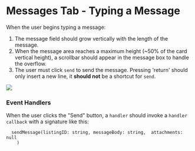 # Messages Tab - Typing a Message

When the user begins typing a message:
1. The message field should grow vertically with the length of the message.
2. When the message area reaches a maximum height (~50% of the card vertical height), a scrollbar should appear in the message box to handle the overflow.
3. The user must click `send` to send the message.  Pressing 'return' should only insert a new line, it **should not** be a shortcut for `send`.

![](http://i.imgur.com/B6xP5UU.png)

### Event Handlers

When the user clicks the "Send" button, a `handler` should invoke a `handler callback` with a signature like this:

```
  sendMessage(listingID: string, messageBody: string,  attachments: null
    )
  ```

